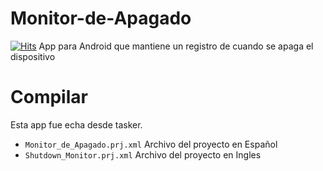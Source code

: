 # Monitor-de-Apagado
[![Hits](https://hits.seeyoufarm.com/api/count/incr/badge.svg?url=https%3A%2F%2Fgithub.com%2FItsIgnacioPortal%2FMonitor-de-Apagado&count_bg=%2379C83D&title_bg=%23555555&icon=&icon_color=%23E7E7E7&title=Visit+counter&edge_flat=false)](https://hits.seeyoufarm.com)
App para Android que mantiene un registro de cuando se apaga el dispositivo

# Compilar
Esta app fue echa desde tasker.

- `Monitor_de_Apagado.prj.xml` Archivo del proyecto en Español
- `Shutdown_Monitor.prj.xml` Archivo del proyecto en Ingles
